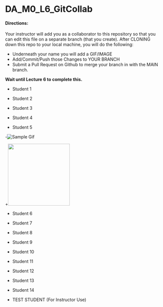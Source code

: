 # DA_M0_L6_GitCollab

#### Directions:  

Your instructor will add you as a collaborator to this repository so that you can edit this file on a separate branch (that you create).  After CLONING down this repo to your local machine, you will do the following:

- Underneath your name you will add a GIF/IMAGE
- Add/Commit/Push those Changes to YOUR BRANCH
- Submit a Pull Request on Github to merge your branch in with the MAIN branch.

<b>Wait until Lecture 6 to complete this.</b> 

- Student 1

- Student 2

- Student 3

- Student 4

- Student 5

-![Sample Gif](https://makeagif.com/i/HNeb46)

+<img src="/art/sample.gif?raw=true" width="200px">

- Student 6

- Student 7

- Student 8

- Student 9

- Student 10

- Student 11

- Student 12

- Student 13

- Student 14

- TEST STUDENT (For Instructor Use) 
